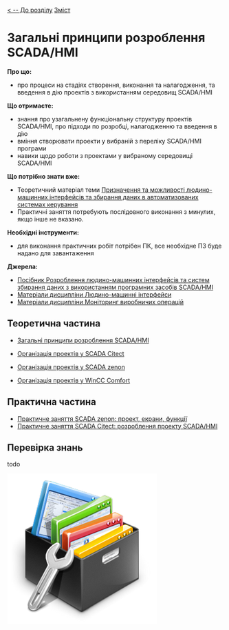 [< -- До розділу](../README.md)         [Зміст](../../contents.md)

# Загальні принципи розроблення SCADA/HMI

**Про що:**

- про процеси на стадіях створення, виконання та налагодження, та введення в дію проектів з використанням середовищ SCADA/HMI  

**Що отримаєте:**

- знання про узагальнену функціональну структуру проектів SCADA/HMI, про підходи по розробці, налагодженню та введення в дію 
- вміння створювати проекти у вибраній з переліку SCADA/HMI програми
- навики щодо роботи з проектами у вибраному середовищі SCADA/HMI 

**Що потрібно знати вже:**

- Теоретичний матеріал теми [Призначення та можливості людино-машинних інтерфейсів та збирання даних в автоматизованих системах керування](../basic/README.md)
- Практичні заняття потребують послідовного виконання з минулих, якщо інше не вказано. 

**Необхідні інструменти:**

- для виконання практичних робіт потрібен ПК, все необхідне ПЗ буде надано для завантаження

**Джерела:** 

- [Посібник Розроблення людино-машинних інтерфейсів та систем збирання даних з використанням програмних засобів SCADA/HMI](https://pupenasan.github.io/hmibook/)
- [Матеріали дисципліни Людино-машинні інтерфейси](https://pupenasan.github.io/hmi)
- [Матеріали дисципліни Моніторинг виробничих операцій](https://pupenasan.github.io/monitorproduction)

## Теоретична частина

- [Загальні принципи розроблення SCADA/HMI](teor.md)

- [Організація проектів у SCADA Citect](citect.md)
- [Організація проектів у SCADA zenon](zenon.md)
- [Організація проектів у WinCC Comfort](wincccomfort.md)

## Практична частина

- [Практичне заняття SCADA zenon: проект, екрани, функції](labzenon.md)
- [Практичне заняття SCADA Citect: розроблення проекту SCADA/HMI](labcitect.md)

## Перевірка знань

todo



![image-20240729182620705](media/image-20240729182620705.png)